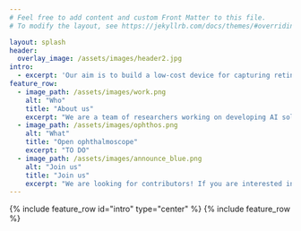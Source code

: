 ```yaml
---
# Feel free to add content and custom Front Matter to this file.
# To modify the layout, see https://jekyllrb.com/docs/themes/#overriding-theme-defaults

layout: splash
header:
  overlay_image: /assets/images/header2.jpg
intro: 
  - excerpt: 'Our aim is to build a low-cost device for capturing retinal fundus images and equip it with Artificial Intelligence based software to detect Diabetic Retinopathy from the images. The primary goal is to make AI based diagnostics accesible to a larger population, especially in developing countries. In addition, this device could be a useful tool to collect data for research purposes and improve the AI software. This is an extension of the Open Indirect Ophthalmoscope project.'
feature_row:
  - image_path: /assets/images/work.png
    alt: "Who"
    title: "About us"
    excerpt: "We are a team of researchers working on developing AI solutions for diagnosing eye diseases."
  - image_path: /assets/images/ophthos.png
    alt: "What"
    title: "Open ophthalmoscope"
    excerpt: "TO DO"
  - image_path: /assets/images/announce_blue.png
    alt: "Join us"
    title: "Join us"
    excerpt: "We are looking for contributors! If you are interested in our project, please feel free to reach out to us by email."
---
```


{% include feature_row id="intro" type="center" %}
{% include feature_row %}
